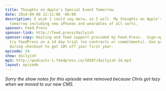 ```yaml
---
title: Thoughts on Apple's Special Event Tomorrow
date: 2014-09-08 12:11:00 -06:00
description: I wish I could say more… so I will. My thoughts on Apple's special event
  tomorrow including new iPhones and wearables of all sorts.
sponsor: Feed.Press
sponsor-link: http://feed.press/dailyish
sponsor-copy: Hosting and feed support provided by Feed.Press.  Sign-up today and
  try FeedPress on a 14 day trial (no contracts or commitments). Use promo code "dailyish"
  during checkout to get 10% off your first year.
episode: 34
show: dailyish
mp3: http://podcasts-1.feedpress.co/10587/dailyish-34.mp3
layout: episode
---
```


<em>Sorry the show notes for this episode were removed because Chris got lazy when we moved to our new CMS</em>.
